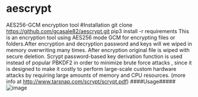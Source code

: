 # aescrypt
AES256-GCM encryption tool
#Installation
git clone https://github.com/gcasale82/aescrypt.git
pip3 install -r requirements
This is an encryption tool using AES256 mode GCM for encrypting files or folders.After encryption and decryption password and keys will we wiped in memory overwriting many times.
After encryption original file is wiped with secure deletion.
Scrypt  password-based key derivation function is used instead of popular PBKDF2 in order to minimize brute force attacks , since it is designed to make it costly to perform large-scale custom hardware attacks by requiring large amounts of memory and CPU resources.
(more info at http://www.tarsnap.com/scrypt/scrypt.pdf)
####Usage#####
![image](https://user-images.githubusercontent.com/81979394/207140098-d8cdf701-474e-4140-abb3-3395fa10bd81.png)
